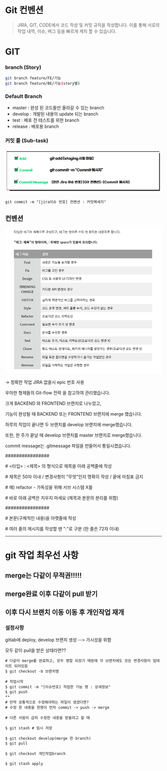 # Git 컨벤션

> JIRA, GIT, CODE에서 코드 작성 및 커밋 규칙을 작성합니다.
이를 통해 서로의 작업 내역, 이슈, 버그 등을 빠르게 캐치 할 수 있습니다.
> 

# GIT

### branch (Story)

```bash
git branch feature/FE/기능
git branch feature/BE/기능(story별)
```

### Default Branch

- master : 완성 된 코드들만 올라갈 수 있는 branch
- develop : 개발된 내용이 update 되는 branch
- test : 배포 전 테스트를 위한 branch
- release : 배포용 branch

### 커밋 룰 (Sub-task)

![Untitled](../images/Untitled.png)

```tsx
git commit -m "[jira이슈 번호] 컨벤션 : 커밋메세지"
```

## 컨벤션

![Untitled](../images/Untitled%201.png)

→ 정확한 작업 JIRA 없을시 epic 번호 사용


우아한 형제들의 Git-flow 전략 을 참고하여 관리했습니다.

 크게 BACKEND 와 FRONTEND 브랜치로 나누었고, 
 
기능이 완성될 때 BACKEND 또는 FRONTEND 브랜치에 merge 했습니다.

 하루의 작업이 끝나면 두 브랜치를 develop 브랜치에 merge했습니다.
 
 또한, 한 주가 끝날 때 develop 브랜치를 master 브랜치로 merge했습니다.
 
commit message는 .gitmessage 파일을 만들어서 통일시켰습니다.

################

\# <타입> : <제목> 의 형식으로 제목을 아래 공백줄에 작성

\# 제목은 50자 이내 / 변경사항이 "무엇"인지 명확히 작성 / 끝에 마침표 금지

\# 예) refactor - 가독성을 위해 서브 시스템 X를

\# 바로 아래 공백은 지우지 마세요 (제목과 본문의 분리를 위함)

################

\# 본문(구체적인 내용)을 아랫줄에 작성

\# 여러 줄의 메시지를 작성할 땐 ":"로 구분 (한 줄은 72자 이내)

---

# git 작업 최우선 사항

## merge는 다같이 무적권!!!!!

## merge완료 이후 다같이 pull 받기

## 이후 다시 브랜치 이동 이동 후 개인작업 재개

### 설정사항

gitlab에 deploy, develop 브랜치 생성  --> 가시성을 위함

모두 같이 pull을 받은 상태라면??

```
# 다같이 merge를 완료하고, 모두 병합 되었기 때문에 각 브랜치에도 모든 변경사항이 업데이트 되어있음
$ git checkout -b 브랜치명

# 작업시작
$ git commit -m "[이슈번호] 작업한 기능 명 : 상세정보"
$ git push
**
# 만약 공통적으로 수정해야하는 파일이 생겼다면?
# 수정 한 내용을 한명이 먼저 commit -> push -> merge

# 다른 사람이 급히 수정한 내용을 받을려고 할 때

$ git stash # 임시 저장

$ git checkout develop(merge 한 branch)
$ git pull

$ git checkout 개인작업branch

$ git stash apply
```
